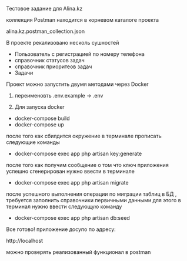 Тестовое задание для Alina.kz

коллекция Postman находится в корневом каталоге проекта 

alina.kz.postman_collection.json


В проекте рекализовано несколь сушностей
- Пользователь с регистрацией по номеру телефона
- справочник статусов задач
- справочник приоритеов задач
- Задачи


Проект можно запустить двумя методами через Docker 

1) переименовть .env.example -> .env

2) Для запуска docker

- docker-compose build
- docker-compose up

после того как сбилдится окружение в терминале прописать следующие команды

- docker-compose exec app php artisan key:generate

после того как получим сообщение о том что ключ приложения успешно сгенерирован нужно ввести в терминале

- docker-compose exec app php artisan migrate

после успешного выполнения операции по миграции таблиц в БД , требуется заполнить справочники первичными данными 
для этого в терминал нужно ввести следующую команду

- docker-compose exec app php artisan db:seed

Все готово! приложение досупо по адресу: 

http://localhost

можно проверять реализованный функционал в postman
